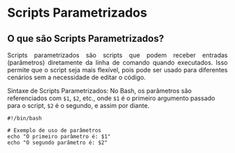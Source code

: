 # Scripts Parametrizados
## O que são Scripts Parametrizados?
<p align="justify">Scripts parametrizados são scripts que podem receber entradas (parâmetros) diretamente da linha de comando quando executados. Isso permite que o script seja mais flexível, pois pode ser usado para diferentes cenários sem a necessidade de editar o código.</p>

Sintaxe de Scripts Parametrizados:
No Bash, os parâmetros são referenciados com `$1`, `$2`, etc., onde `$1` é o primeiro argumento passado para o script, `$2` é o segundo, e assim por diante.

```
#!/bin/bash

# Exemplo de uso de parâmetros
echo "O primeiro parâmetro é: $1"
echo "O segundo parâmetro é: $2"
```

